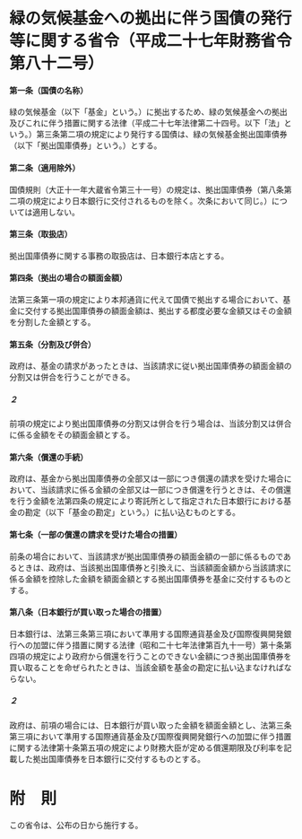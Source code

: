 # 緑の気候基金への拠出に伴う国債の発行等に関する省令（平成二十七年財務省令第八十二号）
#### 第一条（国債の名称）
緑の気候基金（以下「基金」という。）に拠出するため、緑の気候基金への拠出及びこれに伴う措置に関する法律（平成二十七年法律第二十四号。以下「法」という。）第三条第二項の規定により発行する国債は、緑の気候基金拠出国庫債券（以下「拠出国庫債券」という。）とする。
#### 第二条（適用除外）
国債規則（大正十一年大蔵省令第三十一号）の規定は、拠出国庫債券（第八条第二項の規定により日本銀行に交付されるものを除く。次条において同じ。）については適用しない。
#### 第三条（取扱店）
拠出国庫債券に関する事務の取扱店は、日本銀行本店とする。
#### 第四条（拠出の場合の額面金額）
法第三条第一項の規定により本邦通貨に代えて国債で拠出する場合において、基金に交付する拠出国庫債券の額面金額は、拠出する都度必要な金額又はその金額を分割した金額とする。
#### 第五条（分割及び併合）
政府は、基金の請求があったときは、当該請求に従い拠出国庫債券の額面金額の分割又は併合を行うことができる。
##### ２
前項の規定により拠出国庫債券の分割又は併合を行う場合は、当該分割又は併合に係る金額をその額面金額とする。
#### 第六条（償還の手続）
政府は、基金から拠出国庫債券の全部又は一部につき償還の請求を受けた場合において、当該請求に係る金額の全部又は一部につき償還を行うときは、その償還を行う金額を法第四条の規定により寄託所として指定された日本銀行における基金の勘定（以下「基金の勘定」という。）に払い込むものとする。
#### 第七条（一部の償還の請求を受けた場合の措置）
前条の場合において、当該請求が拠出国庫債券の額面金額の一部に係るものであるときは、政府は、当該拠出国庫債券と引換えに、当該額面金額から当該請求に係る金額を控除した金額を額面金額とする拠出国庫債券を基金に交付するものとする。
#### 第八条（日本銀行が買い取った場合の措置）
日本銀行は、法第三条第三項において準用する国際通貨基金及び国際復興開発銀行への加盟に伴う措置に関する法律（昭和二十七年法律第百九十一号）第十条第四項の規定により政府から償還を行うことのできない金額につき拠出国庫債券を買い取ることを命ぜられたときは、当該金額を基金の勘定に払い込まなければならない。
##### ２
政府は、前項の場合には、日本銀行が買い取った金額を額面金額とし、法第三条第三項において準用する国際通貨基金及び国際復興開発銀行への加盟に伴う措置に関する法律第十条第五項の規定により財務大臣が定める償還期限及び利率を記載した拠出国庫債券を日本銀行に交付するものとする。
# 附　則
この省令は、公布の日から施行する。
